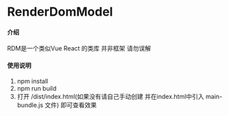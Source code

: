 # RenderDomModel

#### 介绍
RDM是一个类似Vue React 的类库 并非框架 请勿误解

#### 使用说明

1. npm install
1. npm run build
2. 打开 /dist/index.html(如果没有请自己手动创建 并在index.html中引入 main-bundle.js 文件) 即可查看效果